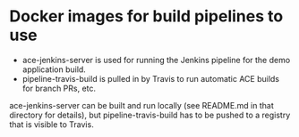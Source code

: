 # Docker images for build pipelines to use

- ace-jenkins-server is used for running the Jenkins pipeline for the demo application build.
- pipeline-travis-build is pulled in by Travis to run automatic ACE builds for branch PRs, etc.

ace-jenkins-server can be built and run locally (see README.md in that directory for details), but pipeline-travis-build has to 
be pushed to a registry that is visible to Travis.
